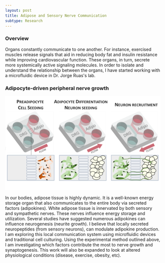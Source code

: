 ```yaml
---
layout: post
title: Adipose and Sensory Nerve Communication
subtype: Research
---
```


### Overview

Organs constantly communicate to one another.
For instance, exercised muscles release signals that aid in reducing body fat and insulin resistance while improving cardiovascular function. 
These organs, in turn, secrete more systemically active signaling molecules.
In order to isolate and understand the relationship between the organs, I have started working with a microfluidic device in Dr. Jorge Ruas's lab.


### Adipocyte-driven peripheral nerve growth
<p><img src="/images/microfluidic_flowchart.png" width="700px"></p> 
In our bodies, adipose tissue is highly dynamic.
It is a well-known energy storage organ that also communicates to the entire body via secreted factors (adipokines).
White adipose tissue is innervated by both sensory and sympathetic nerves.
These nerves influence energy storage and utilization.
Several studies have suggested numerous adipokines can influence neurogenesis (neurite growth).
I believe that locally secreted neuropeptides (from sensory neurons), can modulate adipokine production.
I am exploring this local communication system using microfluidic devices and traditional cell culturing.
Using the experimental method outlined above, I am investigating which factors contribute the most to nerve growth and synaptogenesis.
This work will also be expanded to look at altered physiological conditions (disease, exercise, obesity, etc).